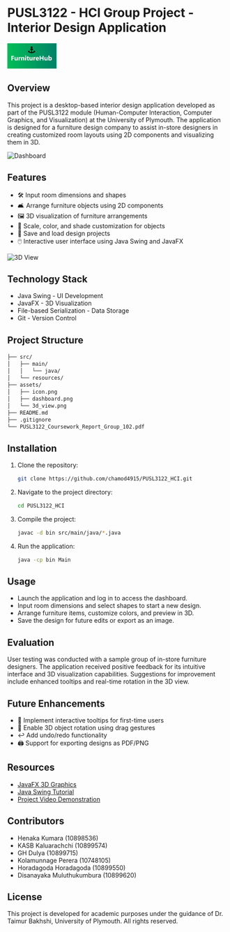 # PUSL3122 - HCI Group Project - Interior Design Application

![App Icon](https://github.com/chamod4915/PUSL3122_HCI/blob/main/Images/Capture5555.PNG)  
## Overview
This project is a desktop-based interior design application developed as part of the PUSL3122 module (Human-Computer Interaction, Computer Graphics, and Visualization) at the University of Plymouth. The application is designed for a furniture design company to assist in-store designers in creating customized room layouts using 2D components and visualizing them in 3D.

![Dashboard](assets/dashboard.png)

## Features
- 🛠️ Input room dimensions and shapes
- 🛋️ Arrange furniture objects using 2D components
- 🖼️ 3D visualization of furniture arrangements
- 🎨 Scale, color, and shade customization for objects
- 💾 Save and load design projects
- 🖱️ Interactive user interface using Java Swing and JavaFX

![3D View](assets/3d_view.png)

## Technology Stack
- Java Swing - UI Development
- JavaFX - 3D Visualization
- File-based Serialization - Data Storage
- Git - Version Control

## Project Structure
```
├── src/
│   ├── main/
│   │   └── java/
│   └── resources/
├── assets/
│   ├── icon.png
│   ├── dashboard.png
│   └── 3d_view.png
├── README.md
├── .gitignore
└── PUSL3122_Coursework_Report_Group_102.pdf
```

## Installation
1. Clone the repository:
   ```bash
   git clone https://github.com/chamod4915/PUSL3122_HCI.git
   ```

2. Navigate to the project directory:
   ```bash
   cd PUSL3122_HCI
   ```

3. Compile the project:
   ```bash
   javac -d bin src/main/java/*.java
   ```

4. Run the application:
   ```bash
   java -cp bin Main
   ```

## Usage
- Launch the application and log in to access the dashboard.
- Input room dimensions and select shapes to start a new design.
- Arrange furniture items, customize colors, and preview in 3D.
- Save the design for future edits or export as an image.

## Evaluation
User testing was conducted with a sample group of in-store furniture designers. The application received positive feedback for its intuitive interface and 3D visualization capabilities. Suggestions for improvement include enhanced tooltips and real-time rotation in the 3D view.

## Future Enhancements
- 📌 Implement interactive tooltips for first-time users
- 🔄 Enable 3D object rotation using drag gestures
- ↩️ Add undo/redo functionality
- 🖨️ Support for exporting designs as PDF/PNG

## Resources
- [JavaFX 3D Graphics](https://docs.oracle.com/javase/8/javafx/graphics-tutorial/javafx-3d-graphics.htm)
- [Java Swing Tutorial](https://docs.oracle.com/javase/tutorial/uiswing/)
- [Project Video Demonstration](https://youtu.be/XyjZozIutKo?si=L-xyUmC24VjQX9Hm)

## Contributors
- Henaka Kumara (10898536)
- KASB Kaluarachchi (10899574)
- GH Dulya (10899715)
- Kolamunnage Perera (10748105)
- Horadagoda Horadagoda (10899550)
- Disanayaka Muluthukumbura (10899620)

## License
This project is developed for academic purposes under the guidance of Dr. Taimur Bakhshi, University of Plymouth. All rights reserved.
